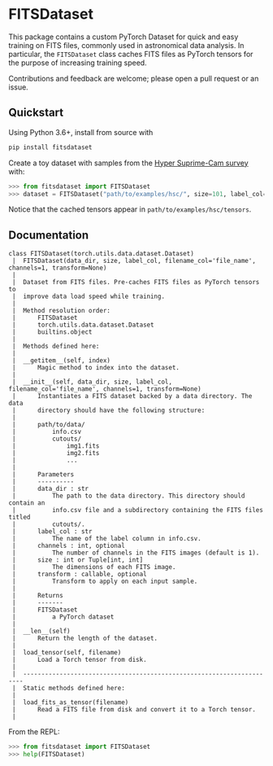 FITSDataset
===

This package contains a custom PyTorch Dataset for quick and easy training on FITS files, commonly used in astronomical data analysis. In particular, the `FITSDataset` class caches FITS files as PyTorch tensors for the purpose of increasing training speed.

Contributions and feedback are welcome; please open a pull request or an issue.

## Quickstart
Using Python 3.6+, install from source with
```bash
pip install fitsdataset
```

Create a toy dataset with samples from the
[Hyper Suprime-Cam survey](https://www.naoj.org/Projects/HSC/) with:
```python
>>> from fitsdataset import FITSDataset
>>> dataset = FITSDataset("path/to/examples/hsc/", size=101, label_col="target")
```

Notice that the cached tensors appear in `path/to/examples/hsc/tensors`.

## Documentation
```
class FITSDataset(torch.utils.data.dataset.Dataset)
 |  FITSDataset(data_dir, size, label_col, filename_col='file_name', channels=1, transform=None)
 |  
 |  Dataset from FITS files. Pre-caches FITS files as PyTorch tensors to
 |  improve data load speed while training.
 |  
 |  Method resolution order:
 |      FITSDataset
 |      torch.utils.data.dataset.Dataset
 |      builtins.object
 |  
 |  Methods defined here:
 |  
 |  __getitem__(self, index)
 |      Magic method to index into the dataset.
 |  
 |  __init__(self, data_dir, size, label_col, filename_col='file_name', channels=1, transform=None)
 |      Instantiates a FITS dataset backed by a data directory. The data
 |      directory should have the following structure:
 |      
 |      path/to/data/
 |          info.csv
 |          cutouts/
 |              img1.fits
 |              img2.fits
 |              ...
 |      
 |      Parameters
 |      ----------
 |      data_dir : str
 |          The path to the data directory. This directory should contain an
 |          info.csv file and a subdirectory containing the FITS files titled
 |          cutouts/.
 |      label_col : str
 |          The name of the label column in info.csv.
 |      channels : int, optional
 |          The number of channels in the FITS images (default is 1).
 |      size : int or Tuple[int, int]
 |          The dimensions of each FITS image.
 |      transform : callable, optional
 |          Transform to apply on each input sample.
 |      
 |      Returns
 |      -------
 |      FITSDataset
 |          a PyTorch dataset
 |  
 |  __len__(self)
 |      Return the length of the dataset.
 |  
 |  load_tensor(self, filename)
 |      Load a Torch tensor from disk.
 |  
 |  ----------------------------------------------------------------------
 |  Static methods defined here:
 |  
 |  load_fits_as_tensor(filename)
 |      Read a FITS file from disk and convert it to a Torch tensor.
 |  
 ```

From the REPL:
```python
>>> from fitsdataset import FITSDataset
>>> help(FITSDataset)
```
